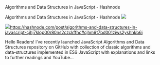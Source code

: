 Algorithms and Data Structures in JavaScript - Hashnode

Algorithms and Data Structures in JavaScript - Hashnode
![](../_resources/7a1a75acd95df665966f12a488206224.png)

![](../_resources/7974faa3c2ad671d6d4ab41f8933ae3c.png)https://hashnode.com/post/algorithms-and-data-structures-in-javascript-cjhj7klop00r80ns2czckffhc#cjhm9t7bd001ziws2yshhkb6i

Hello Readers! I’ve recently launched JavaScript Algorithms and Data Structures repository on GitHub with collection of classic algorithms and data-structures implemented in ES6 JavaScript with explanations and links to further readings and YouTube...